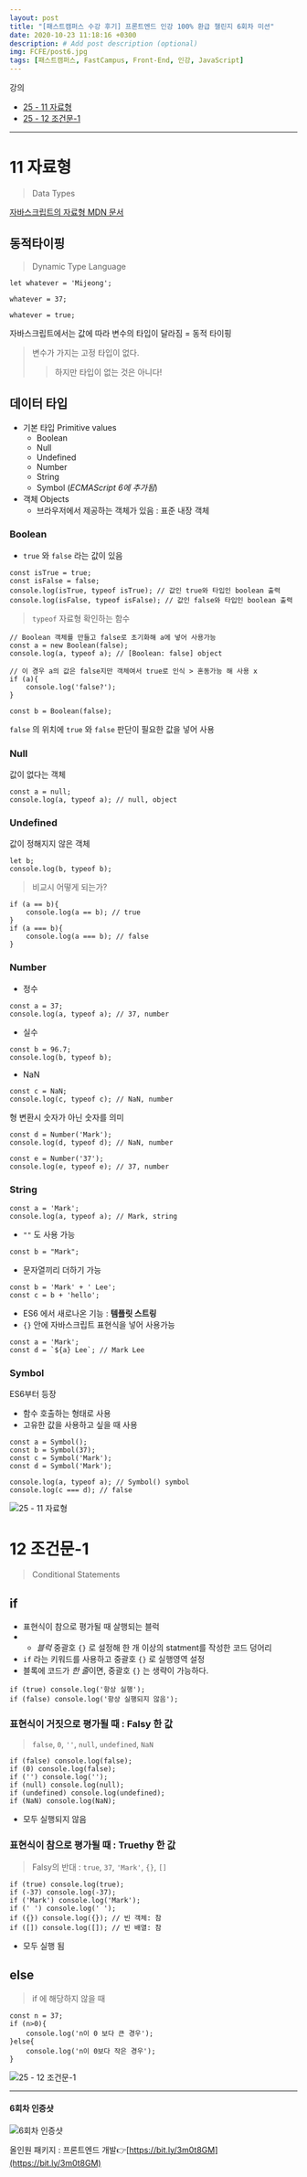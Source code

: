 ```yaml
---
layout: post
title: "[패스트캠퍼스 수강 후기] 프론트엔드 인강 100% 환급 챌린지 6회차 미션"
date: 2020-10-23 11:18:16 +0300
description: # Add post description (optional)
img: FCFE/post6.jpg
tags: [패스트캠퍼스, FastCampus, Front-End, 인강, JavaScript]
---
```


강의
- [25 - 11 자료형](#11-자료형)
- [25 - 12 조건문-1](#12-조건문-1)

*****

# 11 자료형
> Data Types

[자바스크립트의 자료형 MDN 문서](https://developer.mozilla.org/ko/docs/Web/JavaScript/Data_structures)

## 동적타이핑
> Dynamic Type Language
```
let whatever = 'Mijeong';

whatever = 37;

whatever = true;
```
자바스크립트에서는 값에 따라 변수의 타입이 달라짐 = 동적 타이핑
> 변수가 가지는 고정 타입이 없다.
>   > 하지만 타입이 없는 것은 아니다!

## 데이터 타입
- 기본 타입 Primitive values
    - Boolean
    - Null
    - Undefined
    - Number
    - String
    - Symbol (*ECMAScript 6에 추가됨*)
- 객체 Objects
    - 브라우저에서 제공하는 객체가 있음 : 표준 내장 객체
   
### Boolean
- `true` 와 `false` 라는 값이 있음
```
const isTrue = true;
const isFalse = false;
console.log(isTrue, typeof isTrue); // 값인 true와 타입인 boolean 출력
console.log(isFalse, typeof isFalse); // 값인 false와 타입인 boolean 출력
```
> `typeof` 자료형 확인하는 함수

```
// Boolean 객체를 만들고 false로 초기화해 a에 넣어 사용가능
const a = new Boolean(false);
console.log(a, typeof a); // [Boolean: false] object

// 이 경우 a의 값은 false지만 객체여서 true로 인식 > 혼동가능 해 사용 x
if (a){
    console.log('false?');
}
```

```
const b = Boolean(false);
```
`false` 의 위치에 `true` 와 `false` 판단이 필요한 값을 넣어 사용

### Null

값이 없다는 객체
```
const a = null;
console.log(a, typeof a); // null, object
```

### Undefined

값이 정해지지 않은 객체
```
let b;
console.log(b, typeof b);
```

> 비교시 어떻게 되는가?

```
if (a == b){
    console.log(a == b); // true 
}
if (a === b){
    console.log(a === b); // false
}
```

### Number

- 정수 
```
const a = 37;
console.log(a, typeof a); // 37, number
```

- 실수
```
const b = 96.7;
console.log(b, typeof b);
```

- NaN
```
const c = NaN;
console.log(c, typeof c); // NaN, number
```

형 변환시 숫자가 아닌 숫자를 의미
```
const d = Number('Mark');
console.log(d, typeof d); // NaN, number

const e = Number('37');
console.log(e, typeof e); // 37, number
```

### String

```
const a = 'Mark';
console.log(a, typeof a); // Mark, string
```
- `""` 도 사용 가능
```
const b = "Mark";
```
- 문자열끼리 더하기 가능
```
const b = 'Mark' + ' Lee';
const c = b + 'hello';
```
   
- ES6 에서 새로나온 기능 : **템플릿 스트링**
- `{}` 안에 자바스크립트 표현식을 넣어 사용가능
```
const a = 'Mark';
const d = `${a} Lee`; // Mark Lee
```

### Symbol
ES6부터 등장

- 함수 호출하는 형태로 사용
- 고유한 값을 사용하고 싶을 때 사용
```
const a = Symbol();
const b = Symbol(37);
const c = Symbol('Mark');
const d = Symbol('Mark');

console.log(a, typeof a); // Symbol() symbol
console.log(c === d); // false
```



![25 - 11 자료형]({{site.baseurl}}/assets/img/FCFE/post6-1.png)
   
   
   
# 12 조건문-1
> Conditional Statements

## if

- 표현식이 참으로 평가될 때 살행되는 블럭
- - *블럭* 중괄호 `{}` 로 설정해 한 개 이상의 statment를 작성한 코드 덩어리
- `if` 라는 키워드를 사용하고 중괄호 `{}` 로 실행영역 설정
- 블록에 코드가 *한 줄*이면, 중괄호 `{}` 는 생략이 가능하다.
```
if (true) console.log('항상 실행');
if (false) console.log('항상 실행되지 않음');
```

### 표현식이 거짓으로 평가될 때 : Falsy 한 값
> `false`, `0`, `''`, `null`, `undefined`, `NaN`
```
if (false) console.log(false);
if (0) console.log(false);
if ('') console.log('');
if (null) console.log(null);
if (undefined) console.log(undefined);
if (NaN) console.log(NaN);
```
- 모두 실행되지 않음

### 표현식이 참으로 평가될 때 : Truethy 한 값
> Falsy의 반대 : `true`, `37`, `'Mark'`, `{}`, `[]`
```
if (true) console.log(true); 
if (-37) console.log(-37); 
if ('Mark') console.log('Mark');
if (' ') console.log(' ');
if ({}) console.log({}); // 빈 객체: 참
if ([]) console.log([]); // 빈 배열: 참
```
- 모두 실행 됨

## else
> if 에 해당하지 않을 때

```
const n = 37;
if (n>0){
    console.log('n이 0 보다 큰 경우');
}else{
    console.log('n이 0보다 작은 경우');
}
```




![25 - 12 조건문-1]({{site.baseurl}}/assets/img/FCFE/post6-2.png)
   
   
   
*****

#### 6회차 인증샷
![6회차 인증샷]({{site.baseurl}}/assets/img/FCFE/post6.jpg)


올인원 패키지 : 프론트엔드 개발👉[https://bit.ly/3m0t8GM](https://bit.ly/3m0t8GM)
